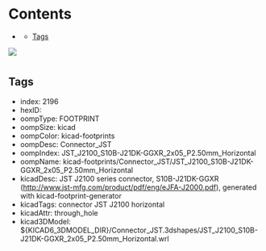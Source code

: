 



Contents
========

* [](#)
	* [Tags](#tags)
  
![][im]
# 

## Tags

- index: 2196
- hexID: 
- oompType: FOOTPRINT
- oompSize: kicad
- oompColor: kicad-footprints
- oompDesc: Connector_JST
- oompIndex: JST_J2100_S10B-J21DK-GGXR_2x05_P2.50mm_Horizontal
- oompName: kicad-footprints/Connector_JST/JST_J2100_S10B-J21DK-GGXR_2x05_P2.50mm_Horizontal
- kicadDesc: JST J2100 series connector, S10B-J21DK-GGXR (http://www.jst-mfg.com/product/pdf/eng/eJFA-J2000.pdf), generated with kicad-footprint-generator
- kicadTags: connector JST J2100 horizontal
- kicadAttr: through_hole
- kicad3DModel: ${KICAD6_3DMODEL_DIR}/Connector_JST.3dshapes/JST_J2100_S10B-J21DK-GGXR_2x05_P2.50mm_Horizontal.wrl



[im]: image.png
